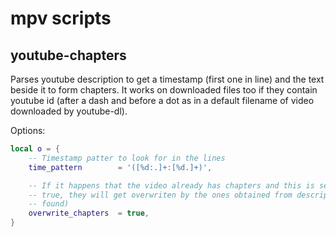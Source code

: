 # mpv scripts

## youtube-chapters

Parses youtube description to get a timestamp (first one in line) and the
text beside it to form chapters.
It works on downloaded files too if they contain youtube id (after a dash
and before a dot as in a default filename of video downloaded by youtube-dl).

Options:
```lua
local o = {
	-- Timestamp patter to look for in the lines
	time_pattern        = '([%d:.]+:[%d.]+)',

	-- If it happens that the video already has chapters and this is set to
	-- true, they will get overwriten by the ones obtained from description (if
	-- found)
	overwrite_chapters  = true,
}
```
